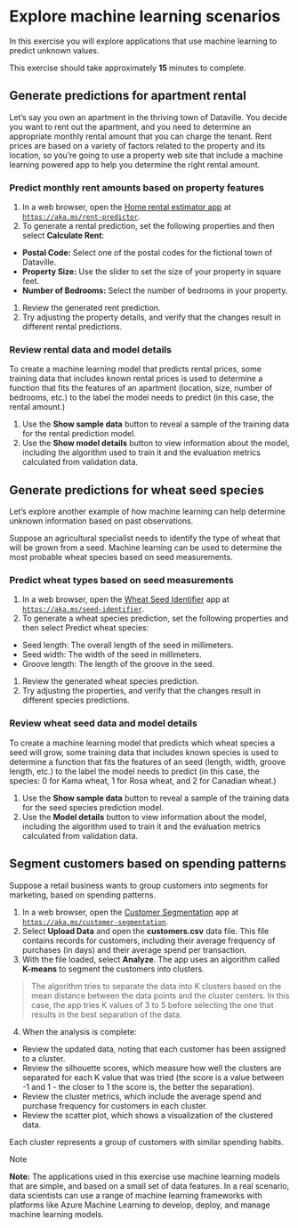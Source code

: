 # Explore machine learning scenarios

In this exercise you will explore applications that use machine learning to predict unknown values.

This exercise should take approximately **15** minutes to complete.

## Generate predictions for apartment rental

Let’s say you own an apartment in the thriving town of Dataville. You decide you want to rent out the apartment, and you need to determine an appropriate monthly rental amount that you can charge the tenant. Rent prices are based on a variety of factors related to the property and its location, so you’re going to use a property web site that include a machine learning powered app to help you determine the right rental amount.

### Predict monthly rent amounts based on property features

1. In a web browser, open the [Home rental estimator app](https://aka.ms/rent-predictor) at [`https://aka.ms/rent-predictor`](https://aka.ms/rent-predictor).
1. To generate a rental prediction, set the following properties and then select **Calculate Rent**:

- **Postal Code:** Select one of the postal codes for the fictional town of Dataville.
- **Property Size:** Use the slider to set the size of your property in square feet.
- **Number of Bedrooms:** Select the number of bedrooms in your property.

1. Review the generated rent prediction.
1. Try adjusting the property details, and verify that the changes result in different rental predictions.

### Review rental data and model details

To create a machine learning model that predicts rental prices, some training data that includes known rental prices is used to determine a function that fits the features of an apartment (location, size, number of bedrooms, etc.) to the label the model needs to predict (in this case, the rental amount.)

1. Use the **Show sample data** button to reveal a sample of the training data for the rental prediction model.
1. Use the **Show model details** button to view information about the model, including the algorithm used to train it and the evaluation metrics calculated from validation data.

## Generate predictions for wheat seed species

Let’s explore another example of how machine learning can help determine unknown information based on past observations.

Suppose an agricultural specialist needs to identify the type of wheat that will be grown from a seed. Machine learning can be used to determine the most probable wheat species based on seed measurements.

### Predict wheat types based on seed measurements

1. In a web browser, open the [Wheat Seed Identifier](https://aka.ms/seed-identifier) app at [`https://aka.ms/seed-identifier`](https://aka.ms/seed-identifier).
1. To generate a wheat species prediction, set the following properties and then select Predict wheat species:

- Seed length: The overall length of the seed in millimeters.
- Seed width: The width of the seed in millimeters.
- Groove length: The length of the groove in the seed.

1. Review the generated wheat species prediction.
1. Try adjusting the properties, and verify that the changes result in different species predictions.

### Review wheat seed data and model details

To create a machine learning model that predicts which wheat species a seed will grow, some training data that includes known species is used to determine a function that fits the features of an seed (length, width, groove length, etc.) to the label the model needs to predict (in this case, the species: 0 for Kama wheat, 1 for Rosa wheat, and 2 for Canadian wheat.)

1. Use the **Show sample data** button to reveal a sample of the training data for the seed species prediction model.
1. Use the **Model details** button to view information about the model, including the algorithm used to train it and the evaluation metrics calculated from validation data.

## Segment customers based on spending patterns

Suppose a retail business wants to group customers into segments for marketing, based on spending patterns.

1. In a web browser, open the [Customer Segmentation](https://aka.ms/customer-segmentation) app at [`https://aka.ms/customer-segmentation`](https://aka.ms/customer-segmentation).
1. Select **Upload Data** and open the **customers.csv** data file. This file contains records for customers, including their average frequency of purchases (in days) and their average spend per transaction.
1. With the file loaded, select **Analyze**. The app uses an algorithm called **K-means** to segment the customers into clusters.

> The algorithm tries to separate the data into K clusters based on the mean distance between the data points and the cluster centers. In this case, the app tries K values of 3 to 5 before selecting the one that results in the best separation of the data.

4. When the analysis is complete:

- Review the updated data, noting that each customer has been assigned to a cluster.
- Review the silhouette scores, which measure how well the clusters are separated for each K value that was tried (the score is a value between -1 and 1 - the closer to 1 the score is, the better the separation).
- Review the cluster metrics, which include the average spend and purchase frequency for customers in each cluster.
- Review the scatter plot, which shows a visualization of the clustered data.

Each cluster represents a group of customers with similar spending habits.

> [!NOTE]
> **Note:** The applications used in this exercise use machine learning models that are simple, and based on a small set of data features. In a real scenario, data scientists can use a range of machine learning frameworks with platforms like Azure Machine Learning to develop, deploy, and manage machine learning models.
